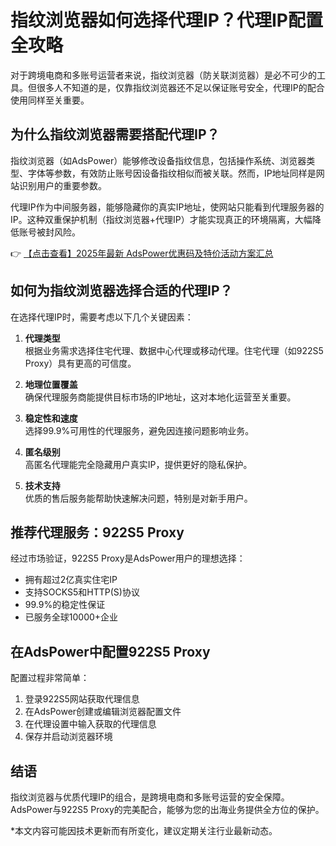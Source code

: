# 指纹浏览器如何选择代理IP？代理IP配置全攻略

对于跨境电商和多账号运营者来说，指纹浏览器（防关联浏览器）是必不可少的工具。但很多人不知道的是，仅靠指纹浏览器还不足以保证账号安全，代理IP的配合使用同样至关重要。

## 为什么指纹浏览器需要搭配代理IP？

指纹浏览器（如AdsPower）能够修改设备指纹信息，包括操作系统、浏览器类型、字体等参数，有效防止账号因设备指纹相似而被关联。然而，IP地址同样是网站识别用户的重要参数。

代理IP作为中间服务器，能够隐藏你的真实IP地址，使网站只能看到代理服务器的IP。这种双重保护机制（指纹浏览器+代理IP）才能实现真正的环境隔离，大幅降低账号被封风险。

👉 [【点击查看】2025年最新 AdsPower优惠码及特价活动方案汇总](https://bit.ly/adspower_free)

## 如何为指纹浏览器选择合适的代理IP？

在选择代理IP时，需要考虑以下几个关键因素：

1. **代理类型**  
   根据业务需求选择住宅代理、数据中心代理或移动代理。住宅代理（如922S5 Proxy）具有更高的可信度。

2. **地理位置覆盖**  
   确保代理服务商能提供目标市场的IP地址，这对本地化运营至关重要。

3. **稳定性和速度**  
   选择99.9%可用性的代理服务，避免因连接问题影响业务。

4. **匿名级别**  
   高匿名代理能完全隐藏用户真实IP，提供更好的隐私保护。

5. **技术支持**  
   优质的售后服务能帮助快速解决问题，特别是对新手用户。

## 推荐代理服务：922S5 Proxy

经过市场验证，922S5 Proxy是AdsPower用户的理想选择：
- 拥有超过2亿真实住宅IP
- 支持SOCKS5和HTTP(S)协议
- 99.9%的稳定性保证
- 已服务全球10000+企业

## 在AdsPower中配置922S5 Proxy

配置过程非常简单：
1. 登录922S5网站获取代理信息
2. 在AdsPower创建或编辑浏览器配置文件
3. 在代理设置中输入获取的代理信息
4. 保存并启动浏览器环境

## 结语

指纹浏览器与优质代理IP的组合，是跨境电商和多账号运营的安全保障。AdsPower与922S5 Proxy的完美配合，能够为您的出海业务提供全方位的保护。

*本文内容可能因技术更新而有所变化，建议定期关注行业最新动态。